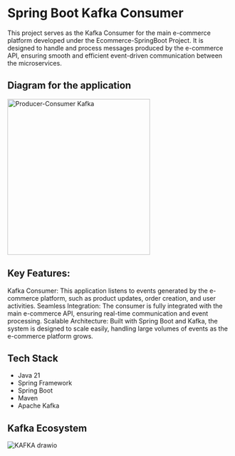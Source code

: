 # Spring Boot Kafka Consumer

This project serves as the Kafka Consumer for the main e-commerce platform developed under the Ecommerce-SpringBoot Project. It is designed to handle and process messages produced by the e-commerce API, ensuring smooth and efficient event-driven communication between the microservices.

## Diagram for the application
<img src="https://github.com/user-attachments/assets/779d99be-cd37-42ec-bceb-19c0693dd984" alt="Producer-Consumer Kafka" width="320" height="350">



## Key Features:
Kafka Consumer: This application listens to events generated by the e-commerce platform, such as product updates, order creation, and user activities.
Seamless Integration: The consumer is fully integrated with the main e-commerce API, ensuring real-time communication and event processing.
Scalable Architecture: Built with Spring Boot and Kafka, the system is designed to scale easily, handling large volumes of events as the e-commerce platform grows.


## Tech Stack
* Java 21
* Spring Framework
* Spring Boot
* Maven
* Apache Kafka

## Kafka Ecosystem
![KAFKA drawio](https://github.com/user-attachments/assets/2de09e50-3556-48b6-8a72-7869c9a0f140)
